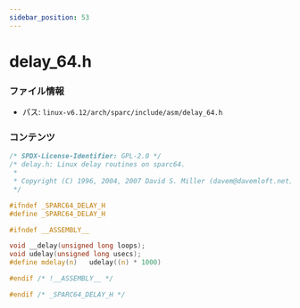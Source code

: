 ```yaml
---
sidebar_position: 53
---
```

# delay_64.h

### ファイル情報

- パス: `linux-v6.12/arch/sparc/include/asm/delay_64.h`

### コンテンツ

```h
/* SPDX-License-Identifier: GPL-2.0 */
/* delay.h: Linux delay routines on sparc64.
 *
 * Copyright (C) 1996, 2004, 2007 David S. Miller (davem@davemloft.net).
 */

#ifndef _SPARC64_DELAY_H
#define _SPARC64_DELAY_H

#ifndef __ASSEMBLY__

void __delay(unsigned long loops);
void udelay(unsigned long usecs);
#define mdelay(n)	udelay((n) * 1000)

#endif /* !__ASSEMBLY__ */

#endif /* _SPARC64_DELAY_H */

```
